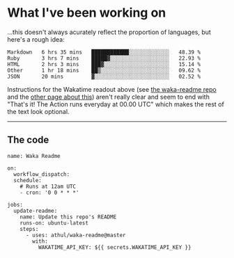 # What I've been working on

…this doesn't always acurately reflect the proportion of languages, but here's a rough idea:

<!--START_SECTION:waka-->
```text
Markdown   6 hrs 35 mins   ████████████░░░░░░░░░░░░░   48.39 % 
Ruby       3 hrs 7 mins    █████▓░░░░░░░░░░░░░░░░░░░   22.93 % 
HTML       2 hrs 3 mins    ███▓░░░░░░░░░░░░░░░░░░░░░   15.14 % 
Other      1 hr 18 mins    ██▒░░░░░░░░░░░░░░░░░░░░░░   09.62 % 
JSON       20 mins         ▓░░░░░░░░░░░░░░░░░░░░░░░░   02.52 % 
```
<!--END_SECTION:waka-->

Instructions for the Wakatime readout above (see [the waka-readme repo](https://github.com/athul/waka-readme) and the [other page about this](https://github.com/marketplace/actions/waka-readme)) aren't really clear and seem to end with "That's it! The Action runs everyday at 00.00 UTC" which makes the rest of the text look optional.

---

## The code

```
name: Waka Readme

on:
  workflow_dispatch:
  schedule:
    # Runs at 12am UTC
    - cron: '0 0 * * *'

jobs:
  update-readme:
    name: Update this repo's README
    runs-on: ubuntu-latest
    steps:
      - uses: athul/waka-readme@master
        with:
          WAKATIME_API_KEY: ${{ secrets.WAKATIME_API_KEY }}
```

